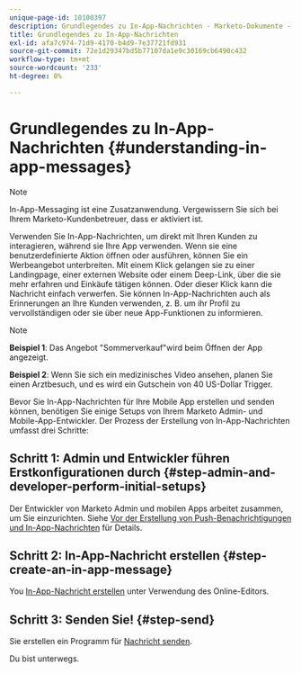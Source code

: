 ```yaml
---
unique-page-id: 10100397
description: Grundlegendes zu In-App-Nachrichten - Marketo-Dokumente - Produktdokumentation
title: Grundlegendes zu In-App-Nachrichten
exl-id: afa7c974-71d9-4170-b4d9-7e37721fd931
source-git-commit: 72e1d29347bd5b77107da1e9c30169cb6490c432
workflow-type: tm+mt
source-wordcount: '233'
ht-degree: 0%

---
```


# Grundlegendes zu In-App-Nachrichten {#understanding-in-app-messages}

>[!NOTE]
>
>In-App-Messaging ist eine Zusatzanwendung. Vergewissern Sie sich bei Ihrem Marketo-Kundenbetreuer, dass er aktiviert ist.

Verwenden Sie In-App-Nachrichten, um direkt mit Ihren Kunden zu interagieren, während sie Ihre App verwenden. Wenn sie eine benutzerdefinierte Aktion öffnen oder ausführen, können Sie ein Werbeangebot unterbreiten. Mit einem Klick gelangen sie zu einer Landingpage, einer externen Website oder einem Deep-Link, über die sie mehr erfahren und Einkäufe tätigen können. Oder dieser Klick kann die Nachricht einfach verwerfen.  Sie können In-App-Nachrichten auch als Erinnerungen an Ihre Kunden verwenden, z. B. um ihr Profil zu vervollständigen oder sie über neue App-Funktionen zu informieren.

>[!NOTE]
>
>**Beispiel 1**: Das Angebot &quot;Sommerverkauf&quot;wird beim Öffnen der App angezeigt.
>
>**Beispiel 2**: Wenn Sie sich ein medizinisches Video ansehen, planen Sie einen Arztbesuch, und es wird ein Gutschein von 40 US-Dollar Trigger.

Bevor Sie In-App-Nachrichten für Ihre Mobile App erstellen und senden können, benötigen Sie einige Setups von Ihrem Marketo Admin- und Mobile-App-Entwickler.  Der Prozess der Erstellung von In-App-Nachrichten umfasst drei Schritte:

## Schritt 1: Admin und Entwickler führen Erstkonfigurationen durch {#step-admin-and-developer-perform-initial-setups}

Der Entwickler von Marketo Admin und mobilen Apps arbeitet zusammen, um Sie einzurichten. Siehe [Vor der Erstellung von Push-Benachrichtigungen und In-App-Nachrichten](/help/marketo/product-docs/mobile-marketing/admin/before-you-create-push-notifications-and-in-app-messages.md) für Details.

## Schritt 2: In-App-Nachricht erstellen {#step-create-an-in-app-message}

You [In-App-Nachricht erstellen](/help/marketo/product-docs/mobile-marketing/in-app-messages/creating-in-app-messages/create-an-in-app-message.md) unter Verwendung des Online-Editors.

## Schritt 3: Senden Sie! {#step-send}

Sie erstellen ein Programm für [Nachricht senden](/help/marketo/product-docs/mobile-marketing/in-app-messages/sending-your-in-app-message/send-your-in-app-message.md).

Du bist unterwegs.
